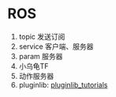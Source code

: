 # ROS
1. topic 发送订阅  
2. service 客户端、服务器  
3. param 服务器 
4. 小乌龟TF  
5. 动作服务器  
6. pluginlib: [pluginlib_tutorials](https://github.com/huchunxu/ros_blog_sources/tree/master/pluginlib_tutorials)  


